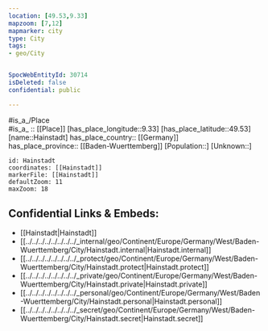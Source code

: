 ```yaml
---
location: [49.53,9.33] 
mapzoom: [7,12] 
mapmarker: city 
type: City
tags:
- geo/City


SpocWebEntityId: 30714
isDeleted: false
confidential: public

---
```

#is_a_/Place  
#is_a_ :: [[Place]] 
[has_place_longitude::9.33] 
[has_place_latitude::49.53] 
[name::Hainstadt] 
has_place_country:: [[Germany]]  
has_place_province:: [[Baden-Wuerttemberg]] 
[Population::] 
[Unknown::] 


```leaflet
id: Hainstadt
coordinates: [[Hainstadt]] 
markerFile: [[Hainstadt]] 
defaultZoom: 11 
maxZoom: 18
```


## Confidential Links & Embeds: 
- [[Hainstadt|Hainstadt]]  
- [[../../../../../../../../_internal/geo/Continent/Europe/Germany/West/Baden-Wuerttemberg/City/Hainstadt.internal|Hainstadt.internal]] 
- [[../../../../../../../../_protect/geo/Continent/Europe/Germany/West/Baden-Wuerttemberg/City/Hainstadt.protect|Hainstadt.protect]] 
- [[../../../../../../../../_private/geo/Continent/Europe/Germany/West/Baden-Wuerttemberg/City/Hainstadt.private|Hainstadt.private]] 
- [[../../../../../../../../_personal/geo/Continent/Europe/Germany/West/Baden-Wuerttemberg/City/Hainstadt.personal|Hainstadt.personal]] 
- [[../../../../../../../../_secret/geo/Continent/Europe/Germany/West/Baden-Wuerttemberg/City/Hainstadt.secret|Hainstadt.secret]] 
